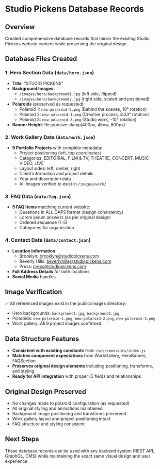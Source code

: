 # Studio Pickens Database Records

## Overview
Created comprehensive database records that mirror the existing Studio Pickens website content while preserving the original design.

## Database Files Created

### 1. Hero Section Data (`data/hero.json`)
- **Title**: "STUDIO PICKENS" 
- **Background Images**: 
  - `/images/hero/background1.jpg` (left side, flipped)
  - `/images/hero/background2.jpg` (right side, scaled and positioned)
- **Polaroids** (preserved as requested):
  - Polaroid 1: `new-polaroid-2.png` (Behind the scenes, 10° rotation)
  - Polaroid 2: `new-polaroid-1.png` (Creative process, 8.33° rotation)
  - Polaroid 3: `new-polaroid-3.png` (Studio work, -10° rotation)
- **Banner Height**: Responsive clamp(400px, 45vw, 800px)

### 2. Work Gallery Data (`data/work.json`)
- **9 Portfolio Projects** with complete metadata:
  - Project positioning (left, top coordinates)
  - Categories: EDITORIAL, FILM & TV, THEATRE, CONCERT, MUSIC VIDEO, LIVE
  - Layout sides: left, center, right
  - Client information and project details
  - Year and description data
  - All images verified to exist in `/images/work/`

### 3. FAQ Data (`data/faq.json`)
- **5 FAQ Items** matching current website:
  - Questions in ALL CAPS format (design consistency)
  - Lorem ipsum answers (as per original design)
  - Ordered sequence (1-5)
  - Categories for organization

### 4. Contact Data (`data/contact.json`)
- **Location Information**:
  - Brooklyn: brooklyn@studiopickens.com
  - Beverly Hills: beverlyhills@studiopickens.com
  - Press: press@studiopickens.com
- **Full Address Details** for both locations
- **Social Media** handles

## Image Verification
✅ All referenced images exist in the public/images directory:
- Hero backgrounds: `background1.jpg`, `background2.jpg`
- Polaroids: `new-polaroid-1.png`, `new-polaroid-2.png`, `new-polaroid-3.png`
- Work gallery: All 9 project images confirmed

## Data Structure Features
- **Consistent with existing constants** from `/src/constants/index.js`
- **Matches component expectations** from WorkGallery, HeroBanner, FAQSection
- **Preserves original design elements** including positioning, transforms, and styling
- **Ready for API integration** with proper ID fields and relationships

## Original Design Preserved
- No changes made to polaroid configuration (as requested)
- All original styling and animations maintained
- Background image positioning and transforms preserved
- Work gallery layout and project positioning intact
- FAQ structure and styling consistent

## Next Steps
These database records can be used with any backend system (REST API, GraphQL, CMS) while maintaining the exact same visual design and user experience.